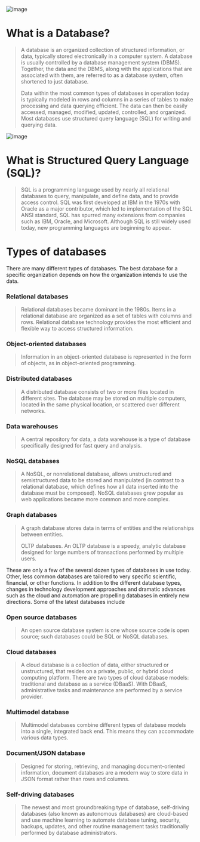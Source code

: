 ![image](https://blog.vinahost.vn/wp-content/uploads/2021/08/huong-dan-quan-ly-database-bang-ssh.png)
# What is a Database?
> A database is an organized collection of structured information, or data, typically stored electronically in a computer system. A database is usually controlled by a database management system (DBMS). Together, the data and the DBMS, along with the applications that are associated with them, are referred to as a database system, often shortened to just database. 
>
> Data within the most common types of databases in operation today is typically modeled in rows and columns in a series of tables to make processing and data querying efficient. The data can then be easily accessed, managed, modified, updated, controlled, and organized. Most databases use structured query language (SQL) for writing and querying data.

![image](https://nosomovo.xyz/wp-content/uploads/2017/11/microsoft_sql_server.png)
# What is Structured Query Language (SQL)?
> SQL is a programming language used by nearly all relational databases to query, manipulate, and define data, and to provide access control. SQL was first developed at IBM in the 1970s with Oracle as a major contributor, which led to implementation of the SQL ANSI standard, SQL has spurred many extensions from companies such as IBM, Oracle, and Microsoft. Although SQL is still widely used today, new programming languages are beginning to appear.

# Types of databases
There are many different types of databases. The best database for a specific organization depends on how the organization intends to use the data.

### Relational databases
> Relational databases became dominant in the 1980s. Items in a relational database are organized as a set of tables with columns and rows. Relational database technology provides the most efficient and flexible way to access structured information.
### Object-oriented databases
> Information in an object-oriented database is represented in the form of objects, as in object-oriented programming.
### Distributed databases
> A distributed database consists of two or more files located in different sites. The database may be stored on multiple computers, located in the same physical location, or scattered over different networks.
### Data warehouses
> A central repository for data, a data warehouse is a type of database specifically designed for fast query and analysis.
### NoSQL databases
> A NoSQL, or nonrelational database, allows unstructured and semistructured data to be stored and manipulated (in contrast to a relational database, which defines how all data inserted into the database must be composed). NoSQL databases grew popular as web applications became more common and more complex.
### Graph databases
> A graph database stores data in terms of entities and the relationships between entities.
>
> OLTP databases. An OLTP database is a speedy, analytic database designed for large numbers of transactions performed by multiple users.

These are only a few of the several dozen types of databases in use today. Other, less common databases are tailored to very specific scientific, financial, or other functions. In addition to the different database types, changes in technology development approaches and dramatic advances such as the cloud and automation are propelling databases in entirely new directions. Some of the latest databases include

### Open source databases
> An open source database system is one whose source code is open source; such databases could be SQL or NoSQL databases.
### Cloud databases
> A cloud database is a collection of data, either structured or unstructured, that resides on a private, public, or hybrid cloud computing platform. There are two types of cloud database models: traditional and database as a service (DBaaS). With DBaaS, administrative tasks and maintenance are performed by a service provider.
### Multimodel database
> Multimodel databases combine different types of database models into a single, integrated back end. This means they can accommodate various data types.
### Document/JSON database
> Designed for storing, retrieving, and managing document-oriented information, document databases are a modern way to store data in JSON format rather than rows and columns.
### Self-driving databases
> The newest and most groundbreaking type of database, self-driving databases (also known as autonomous databases) are cloud-based and use machine learning to automate database tuning, security, backups, updates, and other routine management tasks traditionally performed by database administrators.
